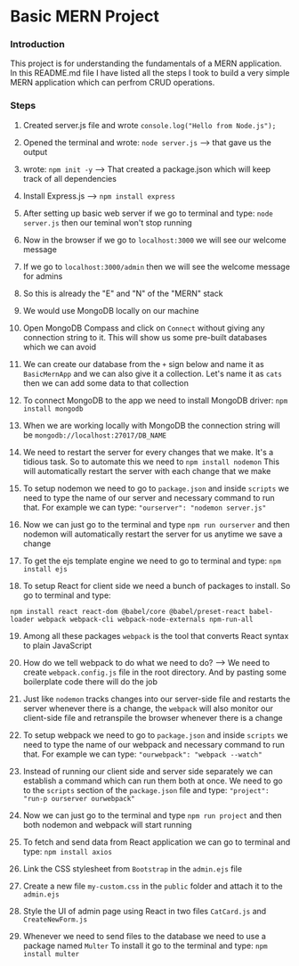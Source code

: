 # Basic MERN Project

### Introduction
This project is for understanding the fundamentals of a MERN application. In this README.md file I have listed all the steps I took to build a very simple MERN application which can perfrom CRUD operations.

### Steps

1. Created server.js file and wrote ```console.log("Hello from Node.js");```
2. Opened the terminal and wrote: ```node server.js``` --> that gave us the output

3. wrote: ```npm init -y``` --> That created a package.json which will keep track of all dependencies
4. Install Express.js --> ```npm install express```

5. After setting up basic web server if we go to terminal and type: ```node server.js``` then our teminal won't stop running
6. Now in the browser if we go to ```localhost:3000``` we will see our welcome message
7. If we go to ```localhost:3000/admin``` then we will see the welcome message for admins
8. So this is already the "E" and "N" of the "MERN" stack

9. We would use MongoDB locally on our machine
10. Open MongoDB Compass and click on ```Connect``` without giving any connection string to it. This will show us some pre-built databases which we can avoid
11. We can create our database from the ```+``` sign below and name it as ```BasicMernApp``` and we can also give it a collection. Let's name it as ```cats``` then we can add some data to that collection
12. To connect MongoDB to the app we need to install MongoDB driver: ```npm install mongodb```
13. When we are working locally with MongoDB the connection string will be ```mongodb://localhost:27017/DB_NAME```

14. We need to restart the server for every changes that we make. It's a tidious task. So to automate this we need to ```npm install nodemon``` This will automatically restart the server with each change that we make
15. To setup nodemon we need to go to ```package.json``` and inside ```scripts``` we need to type the name of our server and necessary command to run that. For example we can type: ```"ourserver": "nodemon server.js"```
16. Now we can just go to the terminal and type ```npm run ourserver``` and then nodemon will automatically restart the server for us anytime we save a change

17. To get the ejs template engine we need to go to terminal and type: ```npm install ejs```

18. To setup React for client side we need a bunch of packages to install. So go to terminal and type:
```
npm install react react-dom @babel/core @babel/preset-react babel-loader webpack webpack-cli webpack-node-externals npm-run-all
```
19. Among all these packages ```webpack``` is the tool that converts React syntax to plain JavaScript
20. How do we tell webpack to do what we need to do? --> We need to create ```webpack.config.js``` file in the root directory. And by pasting some boilerplate code there will do the job
21. Just like ```nodemon``` tracks changes into our server-side file and restarts the server whenever there is a change, the ```webpack``` will also monitor our client-side file and retranspile the browser whenever there is a change
22. To setup webpack we need to go to ```package.json``` and inside ```scripts``` we need to type the name of our webpack and necessary command to run that. For example we can type: ```"ourwebpack": "webpack --watch"```
23. Instead of running our client side and server side separately we can establish a command which can run them both at once. We need to go to the ```scripts``` section of the ```package.json``` file and type: ```"project": "run-p ourserver ourwebpack"```
24. Now we can just go to the terminal and type ```npm run project``` and then both nodemon and webpack will start running

25. To fetch and send data from React application we can go to terminal and type: ```npm install axios```
26. Link the CSS stylesheet from ```Bootstrap``` in the ```admin.ejs``` file
27. Create a new file ```my-custom.css``` in the ```public``` folder and attach it to the ```admin.ejs```
28. Style the UI of admin page using React in two files ```CatCard.js``` and ```CreateNewForm.js```

29. Whenever we need to send files to the database we need to use a package named ```Multer``` To install it go to the terminal and type: ```npm install multer```
